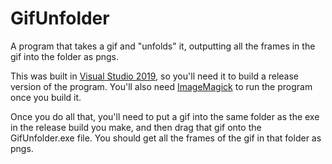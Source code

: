 # GifUnfolder
A program that takes a gif and "unfolds" it, outputting all the frames in the gif into the folder as pngs.

This was built in [Visual Studio 2019](https://visualstudio.microsoft.com/downloads/), so you'll need it to build a release version of the program. 
You'll also need [ImageMagick](https://imagemagick.org/index.php) to run the program once you build it. 

Once you do all that, you'll need to put a gif into the same folder as the exe in the release build you make, and then drag that gif onto the GifUnfolder.exe file. You should get all the frames of the gif in that folder as pngs.
